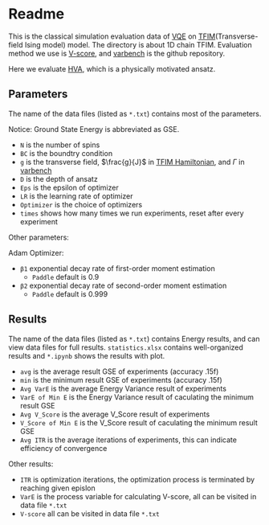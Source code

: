 # Readme

This is the classical simulation evaluation data of [VQE](https://www.nature.com/articles/ncomms5213) on [TFIM](https://en.wikipedia.org/wiki/Transverse-field_Ising_model)(Transverse-field Ising model) model. The directory is about 1D chain TFIM. Evaluation method we use is [V-score](https://arxiv.org/abs/2302.04919), and [varbench](https://github.com/varbench/varbench/tree/main/TFIsing) is the github repository.

Here we evaluate [HVA](https://journals.aps.org/pra/abstract/10.1103/PhysRevA.92.042303), which is a physically motivated ansatz.

## Parameters

The name of the data files (listed as `*.txt`) contains most of the parameters.

Notice: Ground State Energy is abbreviated as GSE.

* `N` is the number of spins
* `BC` is the boundtry condition
* `g` is the transverse field, $\frac{g}{J}$ in [TFIM Hamiltonian](https://en.wikipedia.org/wiki/Transverse-field_Ising_model), and $\Gamma$ in [varbench](https://github.com/varbench/varbench/blob/main/TFIsing/README.md)
* `D` is the depth of ansatz
* `Eps` is the epsilon of optimizer
* `LR` is the learning rate of optimizer
* `Optimizer` is the choice of optimizers
* `times` shows how many times we run experiments, reset after every experiment

Other parameters:

Adam Optimizer:
* `β1` exponential decay rate of first-order moment estimation
    * `Paddle` default is 0.9
* `β2` exponential decay rate of second-order moment estimation
    * `Paddle` default is 0.999

## Results

The name of the data files (listed as `*.txt`) contains Energy results, and can view data files for full results. `statistics.xlsx` contains well-organized results and `*.ipynb` shows the results with plot.

* `avg` is the average result GSE of experiments (accuracy .15f)
* `min` is the minimum result GSE of experiments (accuracy .15f)
* `Avg VarE` is the average Energy Variance result of experiments
* `VarE of Min E` is the Energy Variance result of caculating the minimum result GSE
* `Avg V_Score` is the average V_Score result of experiments
* `V_Score of Min E` is the V_Score result of caculating the minimum result GSE
* `Avg ITR` is the average iterations of experiments, this can indicate efficiency of convergence

Other results:
* `ITR` is optimization iterations, the optimization process is terminated by reaching given epislon
* `VarE` is the process variable for calculating V-score, all can be visited in data file `*.txt`
* `V-score` all can be visited in data file `*.txt`